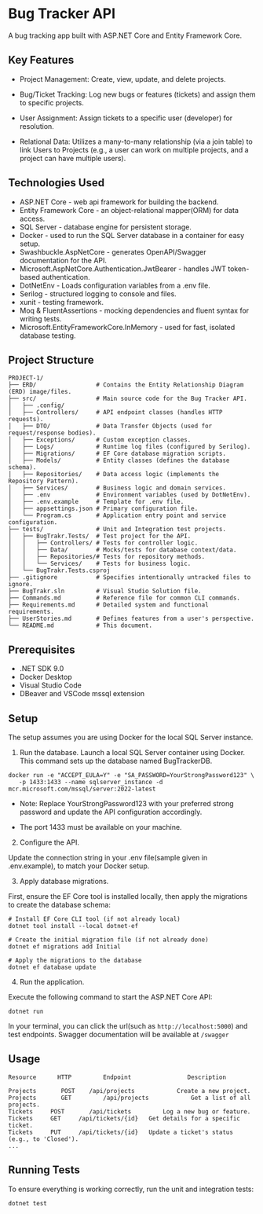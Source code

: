 # Bug Tracker API
A bug tracking app built with ASP.NET Core and Entity Framework Core. 

## Key Features
- Project Management: Create, view, update, and delete projects.

- Bug/Ticket Tracking: Log new bugs or features (tickets) and assign them to specific projects.

- User Assignment: Assign tickets to a specific user (developer) for resolution.

- Relational Data: Utilizes a many-to-many relationship (via a join table) to link Users to Projects (e.g., a user can work on multiple projects, and a project can have multiple users).

## Technologies Used
- ASP.NET Core - web api framework for building the backend.
- Entity Framework Core - an object-relational mapper(ORM) for data access.
- SQL Server - database engine for persistent storage.
- Docker - used to run the SQL Server database in a container for easy setup.
- Swashbuckle.AspNetCore - generates OpenAPI/Swagger documentation for the API.
- Microsoft.AspNetCore.Authentication.JwtBearer - handles JWT token-based authentication.
- DotNetEnv - Loads configuration variables from a .env file.
- Serilog - structured logging to console and files.
- xunit - testing framework.
- Moq & FluentAssertions - mocking dependencies and fluent syntax for writing tests.
- Microsoft.EntityFrameworkCore.InMemory - used for fast, isolated database testing.

## Project Structure
```
PROJECT-1/
├── ERD/                 # Contains the Entity Relationship Diagram (ERD) image/files.
├── src/                 # Main source code for the Bug Tracker API.
│   ├── .config/         
│   ├── Controllers/     # API endpoint classes (handles HTTP requests).
│   ├── DTO/             # Data Transfer Objects (used for request/response bodies).
│   ├── Exceptions/      # Custom exception classes.
│   ├── Logs/            # Runtime log files (configured by Serilog).
│   ├── Migrations/      # EF Core database migration scripts.
│   ├── Models/          # Entity classes (defines the database schema).
│   ├── Repositories/    # Data access logic (implements the Repository Pattern).
│   ├── Services/        # Business logic and domain services.
│   ├── .env             # Environment variables (used by DotNetEnv).
│   ├── .env.example     # Template for .env file.
│   ├── appsettings.json # Primary configuration file.
│   └── Program.cs       # Application entry point and service configuration.
├── tests/               # Unit and Integration test projects.
│   ├── BugTrakr.Tests/  # Test project for the API.
│   │   ├── Controllers/ # Tests for controller logic.
│   │   ├── Data/        # Mocks/tests for database context/data.
│   │   ├── Repositories/# Tests for repository methods.
│   │   └── Services/    # Tests for business logic.
│   └── BugTrakr.Tests.csproj
├── .gitignore           # Specifies intentionally untracked files to ignore.
├── BugTrakr.sln         # Visual Studio Solution file.
├── Commands.md          # Reference file for common CLI commands.
├── Requirements.md      # Detailed system and functional requirements.
├── UserStories.md       # Defines features from a user's perspective.
└── README.md            # This document.          
```

## Prerequisites
- .NET SDK 9.0
- Docker Desktop
- Visual Studio Code
- DBeaver and VSCode mssql extension

## Setup 
The setup assumes you are using Docker for the local SQL Server instance.

1. Run the database.
Launch a local SQL Server container using Docker. This command sets up the database named BugTrackerDB.
```
docker run -e "ACCEPT_EULA=Y" -e "SA_PASSWORD=YourStrongPassword123" \
   -p 1433:1433 --name sqlserver_instance -d mcr.microsoft.com/mssql/server:2022-latest
```
- Note: Replace YourStrongPassword123 with your preferred strong password and update the API configuration accordingly.

- The port 1433 must be available on your machine.


2. Configure the API.

Update the connection string in your .env file(sample given in .env.example), to match your Docker setup.
  

3. Apply database migrations.

First, ensure the EF Core tool is installed locally, then apply the migrations to create the database schema:

```
# Install EF Core CLI tool (if not already local)
dotnet tool install --local dotnet-ef 

# Create the initial migration file (if not already done)
dotnet ef migrations add Initial 

# Apply the migrations to the database
dotnet ef database update
```
   
4. Run the application.

Execute the following command to start the ASP.NET Core API:

```
dotnet run
```
In your terminal, you can click the url(such as `http://localhost:5000`) and test endpoints.  Swagger documentation will be available at `/swagger`

## Usage

```
Resource	  HTTP   	   Endpoint	               Description

Projects	   POST	   /api/projects	        Create a new project.
Projects	   GET	       /api/projects	        Get a list of all projects.
Tickets	    POST	   /api/tickets	        Log a new bug or feature.
Tickets	    GET	    /api/tickets/{id}	Get details for a specific ticket.
Tickets	    PUT	    /api/tickets/{id}	Update a ticket's status (e.g., to 'Closed').
...
```

## Running Tests
To ensure everything is working correctly, run the unit and integration tests:
```
dotnet test
```